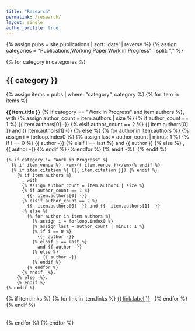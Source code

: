 ```yaml
---
title: "Research"
permalink: /research/
layout: single
author_profile: true
---
```


{% assign pubs = site.publications | sort: 'date' | reverse %}
{% assign categories = "Publications,Working Paper,Work in Progress" | split: "," %}

{% for category in categories %}
## {{ category }}

{% assign items = pubs | where: "category", category %}
{% for item in items %}
<div style="margin-bottom: 2rem;">
  <p>
    <strong>{{ item.title }}</strong>
    {% if category == "Work in Progress" and item.authors %}, with 
      {% assign author_count = item.authors | size %}
      {% if author_count == 1 %}
        {{ item.authors[0] -}}
      {% elsif author_count == 2 %}
        {{ item.authors[0] }} and {{ item.authors[1] -}}
      {% else %}
        {% for author in item.authors %}
          {% assign i = forloop.index0 %}
          {% assign last = author_count | minus: 1 %}
          {% if i == 0 %}
            {{ author -}}
          {% elsif i == last %}
            and {{ author }}
          {% else %}
            , {{ author -}}
          {% endif %}
        {% endfor %}
      {% endif -%}.
    {% endif %}

    {% if category != "Work in Progress" %}
      {% if item.venue %}, <em>{{ item.venue }}</em>{% endif %}
      {% if item.citation %} ({{ item.citation }}) {% endif %}
        {% if item.authors %}
          , with 
          {% assign author_count = item.authors | size %}
          {% if author_count == 1 %}
            {{- item.authors[0] -}}
          {% elsif author_count == 2 %}
            {{- item.authors[0] -}} and {{- item.authors[1] -}}
          {% else %}
            {% for author in item.authors %}
              {% assign i = forloop.index0 %}
              {% assign last = author_count | minus: 1 %}
              {% if i == 0 %}
                {{- author -}}
              {% elsif i == last %}
                and {{ author -}}
              {% else %}
                , {{ author -}}
              {% endif %}
            {% endfor %}
          {% endif -%}.
        {% else -%}.
        {% endif %}
    {% endif %}
  </p>

  {% if item.links %}
    {% for link in item.links %}
      <a href="{{ link.url }}" class="btn" target="_blank" rel="noopener" style="margin-right: 0.5rem;">{{ link.label }}</a>
    {% endfor %}
  {% endif %}
</div>
{% endfor %}
{% endfor %}
